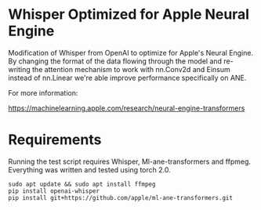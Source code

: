 # Whisper Optimized for Apple Neural Engine

Modification of Whisper from OpenAI to optimize for Apple's Neural Engine. By changing the format of the data flowing through the model and re-writing the attention mechanism to work with nn.Conv2d and Einsum instead of nn.Linear we're able improve performance specifically on ANE.

For more information:

https://machinelearning.apple.com/research/neural-engine-transformers


# Requirements

Running the test script requires Whisper, Ml-ane-transformers and ffpmeg. Everything was written and tested using torch 2.0.


```
sudo apt update && sudo apt install ffmpeg
pip install openai-whisper
pip install git+https://github.com/apple/ml-ane-transformers.git
```